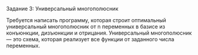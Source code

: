 Задание 3: Универсальный многополюсник

Требуется написать программу, которая строит оптимальный универсальный многополюсник от n переменных в базисе из конъюнкции, дизъюнкции и отрицания. Универсальный многополюсник — это схема, которая реализует все функции от заданного числа переменных.